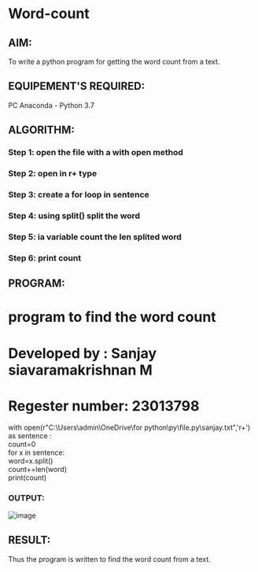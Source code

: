 # Word-count
## AIM:
To write a python program for getting the word count from a text.
## EQUIPEMENT'S REQUIRED: 
PC
Anaconda - Python 3.7
## ALGORITHM: 
### Step 1: open the file with a with open method 

### Step 2: open in r+ type
 
### Step 3: create a for loop in sentence

### Step 4:  using split() split the word

### Step 5: ia variable count the len splited word 

### Step 6: print count

## PROGRAM:
 
# program to find the word count 
# Developed by : Sanjay siavaramakrishnan M
# Regester number: 23013798

with open(r"C:\Users\admin\OneDrive\for python\py\file.py\sanjay.txt",'r+') as sentence :<br>
    count=0<br>
    for x in sentence:<br>
        word=x.split()<br>
        count+=len(word)<br>
print(count)<br>
 

### OUTPUT:

![image](https://github.com/sanjaysivaramakrishnan/Word-count/assets/151629616/acd9b215-efaf-4106-8c21-2191c1360123)



## RESULT:
Thus the program is written to find the word count from a text.

